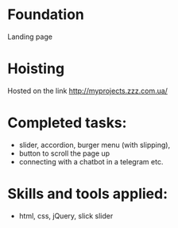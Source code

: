 # Foundation
Landing page

# Hoisting
Hosted on the link http://myprojects.zzz.com.ua/

# Сompleted tasks:
- slider, accordion, burger menu (with slipping),
- button to scroll the page up
- connecting with a chatbot in a telegram etc.

# Skills and tools applied:
- html, css, jQuery, slick slider
